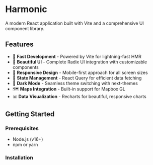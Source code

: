 # Harmonic

A modern React application built with Vite and a comprehensive UI component library.

## Features

- 🚀 **Fast Development** - Powered by Vite for lightning-fast HMR
- 🎨 **Beautiful UI** - Complete Radix UI integration with customizable components
- 📱 **Responsive Design** - Mobile-first approach for all screen sizes
- 🔄 **State Management** - React Query for efficient data fetching
- 🌙 **Dark Mode** - Seamless theme switching with next-themes
- 🗺️ **Maps Integration** - Built-in support for Mapbox GL
- 📊 **Data Visualization** - Recharts for beautiful, responsive charts

## Getting Started

### Prerequisites

- Node.js (v16+)
- npm or yarn

### Installation
